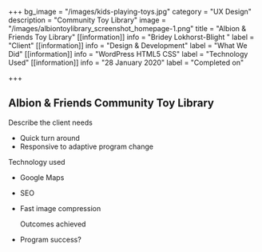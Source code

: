 +++
bg_image = "/images/kids-playing-toys.jpg"
category = "UX Design"
description = "Community Toy Library"
image = "/images/albiontoylibrary_screenshot_homepage-1.png"
title = "Albion & Friends Toy Library"
[[information]]
info = "Bridey Lokhorst-Blight "
label = "Client"
[[information]]
info = "Design & Development"
label = "What We Did"
[[information]]
info = "WordPress HTML5 CSS"
label = "Technology Used"
[[information]]
info = "28 January 2020"
label = "Completed on"

+++
## Albion & Friends Community Toy Library

Describe the client needs

* Quick turn around
* Responsive to adaptive program change

Technology used

* Google Maps 
* SEO
* Fast image compression

  Outcomes achieved
* Program success?